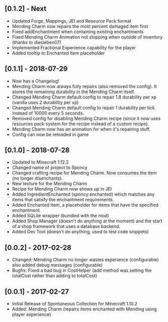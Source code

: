 ## [0.1.2] - Next
- Updated Forge, Mappings, JEI and Resource Pack format
- Mending Charm now repairs the most percent damaged item first
- Fixed addEnchantment when containing existing enchantments
- Fixed Mending Charm Animation not stopping when outside of inventory (thanks to diesieben07)
- Implemented Fractional Experience capability for the player
- Added tooltip to Enchanted Item placeholder

## [0.1.1] - 2018-07-29
- Now has a Changelog!
- Mending Charm now always fully repairs (also removed the config). It stores the remaining durability in the Mending Charm itself.
- Changed Mending Charm default config to repair 1.8 durability per xp (vanilla uses 2 durability per xp)
- Changed Mending Charm default config to repair 1 durability per tick instead of 10000 every 5 seconds.
- Removed config for disabling Mending Charm recipe (since it now uses resources pack system for the recipe instead of a custom recipe).
- Mending Charm now has an animation for when it's repairing stuff.
- Config can now be reloaded in game

## [0.1.0] - 2018-07-28
- Updated to Minecraft 1.12.2
- Changed name of project to Sponcy
- Changed crafting recipe for Mending Charm. Now consumes the item (no longer disenchants).
- New texture for the Mending Charm
- Recipe for Mending Charm now shows up in JEI
- Added IngredientEnchanted (sponcy:enchanted) which matches any items that satisfy the enchantment requirements.
- Added Enchanted Item, a placeholder for items that have the specified enchantment.
- Added SQLite wrapper (bundled with the mod)
- Added Shop Manager (doesn't do anything at the moment) and the start of a shop framework that uses a database backend.
- Added Dev Tool (doesn't do anything, used to test code snippets)


## [0.0.2] - 2017-02-28
- Changed: Mending Charm no longer wastes experience (configurable) also added debug messages (configurable)
- Bugfix: Fixed a bad bug in CostHelper (add method was setting the totalCost rather than adding to totalCost)

## [0.0.1] - 2017-02-27
- Initial Release of Spontaneous Collection for Minecraft 1.10.2
- Added: Mending Charm (repairs items enchanted with Mending using player experience)
